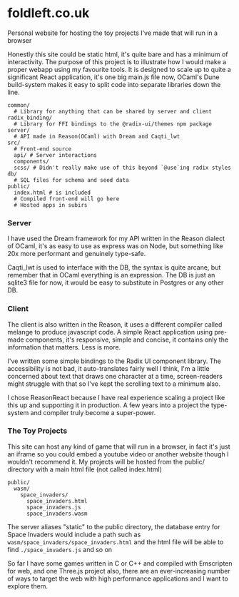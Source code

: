 # foldleft.co.uk 

Personal website for hosting the toy projects I've made that will run in a browser  

Honestly this site could be static html, it's quite bare and has a minimum of interactivity. The purpose of this project is to illustrate how I would make a proper webapp using my favourite tools. It is designed to scale up to quite a significant React application, it's one big main.js file now, OCaml's Dune build-system makes it easy to split code into separate libraries down the line. 


```
common/
  # Library for anything that can be shared by server and client 
radix_binding/
  # Library for FFI bindings to the @radix-ui/themes npm package
server/ 
  # API made in Reason(OCaml) with Dream and Caqti_lwt 
src/ 
  # Front-end source 
  api/ # Server interactions
  components/ 
  scss/ # Didn't really make use of this beyond `@use`ing radix styles 
db/ 
  # SQL files for schema and seed data 
public/ 
  index.html # is included 
  # Compiled front-end will go here 
  # Hosted apps in subirs 
```



### Server 

I have used the Dream framework for my API written in the Reason dialect of OCaml, it's as easy to use as express was on Node, but something like 20x more performant and genuinely type-safe. 

Caqti_lwt is used to interface with the DB, the syntax is quite arcane, but remember that in OCaml everything is an expression. The DB is just an sqlite3 file for now, it would be easy to substitute in Postgres or any other DB. 

### Client 

The client is also written in the Reason, it uses a different compiler called melange to produce javascript code. A simple React application using pre-made components, it's responsive, simple and concise, it contains only the information that matters. Less is more. 

I've written some simple bindings to the Radix UI component library. The accessibility is not bad, it auto-translates fairly well I think, I'm a little concerned about text that draws one character at a time, screen-readers might struggle with that so I've kept the scrolling text to a minimum also. 

I chose ReasonReact because I have real experience scaling a project like this up and supporting it in production. A few years into a project the type-system and compiler truly become a super-power. 

### The Toy Projects 

This site can host any kind of game that will run in a browser, in fact it's just an iframe so you could embed a youtube video or another website though I wouldn't recommend it. My projects will be hosted from the public/ directory with a main html file (not called index.html)

```
public/
  wasm/
    space_invaders/
      space_invaders.html 
      space_invaders.js 
      space_invaders.wasm 
```

The server aliases "static" to the public directory, the database entry for Space Invaders would include a path such as `wasm/space_invaders/space_invaders.html` and the html file will be able to find `./space_invaders.js` and so on

So far I have some games written in C or C++ and compiled with Emscripten for web, and one Three.js project also, there are an ever-increasing number of ways to target the web with high performance applications and I want to explore them. 
